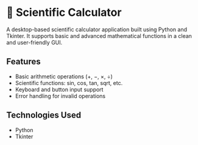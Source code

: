 # 🧮 Scientific Calculator

A desktop-based scientific calculator application built using Python and Tkinter. 
It supports basic and advanced mathematical functions in a clean and user-friendly GUI.

## Features
- Basic arithmetic operations (+, −, ×, ÷)
- Scientific functions: sin, cos, tan, sqrt, etc.
- Keyboard and button input support
- Error handling for invalid operations

## Technologies Used
- Python
- Tkinter
